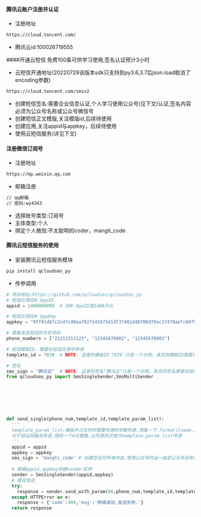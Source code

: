 #### 腾讯云账户注册并认证
- 注册地址
```sh
https://cloud.tencent.com/
```
- 腾讯云id:100026719555

####开通云短信
免费100条可供学习使用,签名认证预计3小时
- 云短信开通地址(20220729该版本sdk只支持到py3.6,3.7后json.load取消了encoding参数)
```sh
https://cloud.tencent.com/smsv2
```
- 创建短信签名:需要企业信息认证,个人学习使用公众号(见下文)认证,签名内容必须为公众号名称或公众号微信号
- 创建短信正文模版,关注模版id,后续待使用
- 创建应用,关注appid与appkey，后续待使用
- 使用云短信服务(详见下文)

#### 注册微信订阅号
- 注册地址
```sh
https://mp.weixin.qq.com
```
- 邮箱注册
```sh
// qq邮箱
// 密码:wy4343
```
- 选择账号类型:订阅号
- 主体类型:个人
- 绑定个人微信:不太聪明的coder，mangti_code

#### 腾讯云短信服务的使用
- 安装腾讯云短信服务模块
```sh
pip install qcloudsms_py
```
- 传参调用
```py
# 项目地址:https://github.com/qcloudsms/qcloudsms_py
# 短信应用SDK AppID
appid = 1400009099  # SDK AppID是1400开头

# 短信应用SDK AppKey
appkey = "9ff91d87c2cd7cd0ea762f141975d1df37481d48700d70ac37470aefc60f9bad"

# 需要发送短信的手机号码
phone_numbers = ["21212313123", "12345678902", "12345678903"]

# 短信模板ID，需要在短信应用中申请
template_id = 7839  # NOTE: 这里的模板ID`7839`只是一个示例，真实的模板ID需要在短信控制台中申请

# 签名
sms_sign = "腾讯云"  # NOTE: 这里的签名"腾讯云"只是一个示例，真实的签名需要在短信控制台中申请，另外签名参数使用的是`签名内容`，而不是`签名ID`
from qcloudsms_py import SmsSingleSender,SmsMultiSender







def send_single(phone_num,template_id,template_param_list):
  '''
  template_param_list:模板中占位符所需要传递的参数列表,想象一下.format([name,age,...])
  对于验证码服务来说,随机一个4位整数,以列表形式做为template_param_list传递
  '''
  appid = appid
  appkey = appkey
  sms_sign = 'mangti_code' # 创建签名时所填内容,使用公众号的话一般是公众号全称或公众号微信号
  
  # 根据appid,appkey创建sender实例
  sender = SmsSingleSender(appid,appkey)
  # 尝试发送
  try:
    response = sender.send_with_param(86,phone_num,template_id,template_param_list,sign=sms_sign)
  except HTTPError as e:
    response = {'code':404,'msg':'网络波动,发送失败.'}
  return response
  

```
